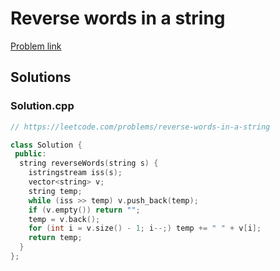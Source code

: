 # Reverse words in a string

[Problem link](https://leetcode.com/problems/reverse-words-in-a-string)

## Solutions


### Solution.cpp
```cpp
// https://leetcode.com/problems/reverse-words-in-a-string

class Solution {
 public:
  string reverseWords(string s) {
    istringstream iss(s);
    vector<string> v;
    string temp;
    while (iss >> temp) v.push_back(temp);
    if (v.empty()) return "";
    temp = v.back();
    for (int i = v.size() - 1; i--;) temp += " " + v[i];
    return temp;
  }
};
```